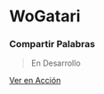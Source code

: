 # WoGatari
### Compartir Palabras

> En Desarrollo

[Ver en Acción](https://wogatari.firebaseapp.com/#/)
